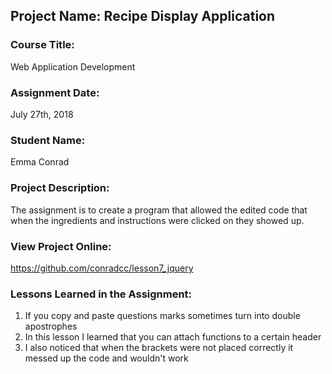 ## Project Name:  Recipe Display Application

### Course Title:
Web Application Development

### Assignment Date:  
July 27th, 2018

### Student Name:  
Emma Conrad

### Project Description:
The assignment is to create a program that allowed the edited code that when the ingredients and instructions were clicked on they showed up.


### View Project Online:
https://github.com/conradcc/lesson7_jquery

### Lessons Learned in the Assignment:
1. If you copy and paste questions marks sometimes turn into double apostrophes
2. In this lesson I learned that you can attach functions to a certain header 
3. I also noticed that when the brackets were not placed correctly it messed up the code and wouldn't work

